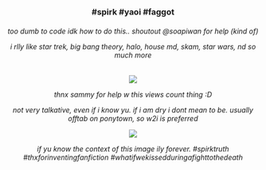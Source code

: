 <h3 align="center">

#spirk #yaoi #faggot

<h6 align="center">

too dumb to code idk how to do this.. shoutout @soapiwan for help (kind of)

i rlly like star trek, big bang theory, halo, house md, skam, star wars, nd so much more

<h6 align="center">
  
![](https://komarev.com/ghpvc/?username=beeperton&style=plastic&color=ff69b4)

thnx sammy for help w this views count thing :D

not very talkative, even if i know yu. if i am dry i dont mean to be. usually offtab on ponytown, so w2i is preferred

![](https://64.media.tumblr.com/dce2d1c5b20ca052263780836de31a11/4be4f4f8de020437-7b/s2048x3072/3c84042111e4dec369deadb42b32e9267119696c.jpg)

if yu know the context of this image ily forever. #spirktruth #thxforinventingfanfiction #whatifwekissedduringafighttothedeath
